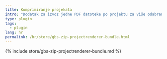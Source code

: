 ```yaml
---
title: Komprimiranje projekata
intro: "Dodatak za izvoz jedne PDF datoteke po projektu za više odabranih projekata."
type: plugin
tags:
  - plugin
lang: hr
permalink: /hr/store/gbs-zip-projectrenderer-bundle.html
---
```


{% include store/gbs-zip-projectrenderer-bundle.md %}
